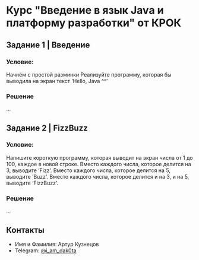 # Курс "Введение в язык Java и платформу разработки" от КРОК
## Задание 1 | Введение
### Условие:
Начнём с простой разминки
Реализуйте программу, которая бы выводила на экран текст ‘Hello, Java ^^’
### Решение
...
## Задание 2 | FizzBuzz
### Условие:
Напишите короткую программу, которая выводит на экран числа от 1 до 100, каждое в новой строке.
Вместо каждого числа, которое делится на 3, выводите ‘Fizz’.
Вместо каждого числа, которое делится на 5, выводите ‘Buzz’.
Вместо каждого числа, которое делится и на 3, и на 5, выводите ‘FizzBuzz’.
### Решение
...
## Контакты

- Имя и Фамилия: Артур Кузнецов
- Telegram: [@i_am_dak0ta](https://t.me/i_am_dak0ta)
